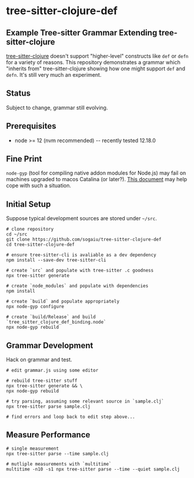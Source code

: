 # tree-sitter-clojure-def

## Example Tree-sitter Grammar Extending tree-sitter-clojure

[tree-sitter-clojure](https://github.com/sogaiu/tree-sitter-clojure) doesn't
support "higher-level" constructs like `def` or `defn` for a variety of
reasons.  This repository demonstrates a grammar which "inherits from"
tree-sitter-clojure showing how one might support `def` and `defn`.  It's
still very much an experiment.

## Status

Subject to change, grammar still evolving.

## Prerequisites

* node >= 12 (nvm recommended) -- recently tested 12.18.0

## Fine Print

`node-gyp` (tool for compiling native addon modules for Node.js) may
fail on machines upgraded to macos Catalina (or later?). [This
document](https://github.com/nodejs/node-gyp/blob/master/macOS_Catalina.md)
may help cope with such a situation.

## Initial Setup

Suppose typical development sources are stored under `~/src`.

```
# clone repository
cd ~/src
git clone https://github.com/sogaiu/tree-sitter-clojure-def
cd tree-sitter-clojure-def

# ensure tree-sitter-cli is avaliable as a dev dependency
npm install --save-dev tree-sitter-cli

# create `src` and populate with tree-sitter .c goodness
npx tree-sitter generate

# create `node_modules` and populate with dependencies
npm install

# create `build` and populate appropriately
npx node-gyp configure

# create `build/Release` and build `tree_sitter_clojure_def_binding.node`
npx node-gyp rebuild
```

## Grammar Development

Hack on grammar and test.

```
# edit grammar.js using some editor

# rebuild tree-sitter stuff
npx tree-sitter generate && \
npx node-gyp rebuild

# try parsing, assuming some relevant source in `sample.clj`
npx tree-sitter parse sample.clj

# find errors and loop back to edit step above...
```

## Measure Performance

```
# single measurement
npx tree-sitter parse --time sample.clj

# mutliple measurements with `multitime`
multitime -n10 -s1 npx tree-sitter parse --time --quiet sample.clj
```
